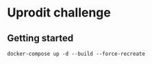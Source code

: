 # Uprodit challenge

## Getting started

```shell
docker-compose up -d --build --force-recreate
```
